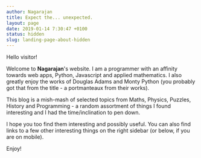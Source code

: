 ```yaml
---
author: Nagarajan
title: Expect the... unexpected.
layout: page
date: 2019-01-14 7:30:47 +0100
status: hidden
slug: landing-page-about-hidden
---
```


Hello visitor!

Welcome to <b>Nagarajan</b>'s website. I am a programmer with an affinity towards web apps, Python, Javascript and applied mathematics. I also greatly enjoy the works of Douglas Adams and Monty Python (you probably got that from the title - a portmanteaux from their works).

This blog is a mish-mash of selected topics from Maths, Physics, Puzzles, History and Programming - a random assortment of things I found interesting and I had the time/inclination to pen down.

I hope you too find them interesting and possibly useful. You can also find links to a few other interesting things on the right sidebar (or below, if you are on mobile).

Enjoy!
